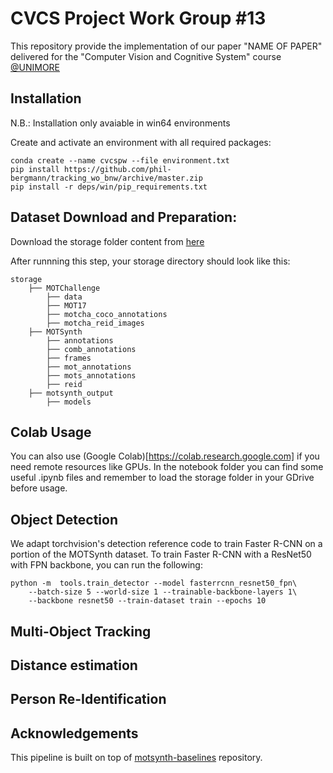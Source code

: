 # CVCS Project Work Group #13

This repository provide the implementation of our paper "NAME OF PAPER" delivered for the "Computer Vision and Cognitive System" course [@UNIMORE](https://www.unimore.it/)

## Installation
N.B.: Installation only avaiable in win64 environments

Create and activate an environment with all required packages:
```
conda create --name cvcspw --file environment.txt
pip install https://github.com/phil-bergmann/tracking_wo_bnw/archive/master.zip
pip install -r deps/win/pip_requirements.txt 
```

## Dataset Download and Preparation:
Download the storage folder content from [here](https://drive.google.com/drive/folders/1rQY3S5DZ2Au5VEPeIFYB2pgph97C_8tl?usp=sharing)

After runnning this step, your storage directory should look like this:
```text
storage
    ├── MOTChallenge
        ├── data
        ├── MOT17
        ├── motcha_coco_annotations
        ├── motcha_reid_images
    ├── MOTSynth
        ├── annotations
        ├── comb_annotations
        ├── frames
        ├── mot_annotations
        ├── mots_annotations
        ├── reid
    ├── motsynth_output
        ├── models

```

## Colab Usage
You can also use (Google Colab)[https://colab.research.google.com] if you need remote resources like GPUs.
In the notebook folder you can find some useful .ipynb files and remember to load the storage folder in your GDrive before usage.

## Object Detection
We adapt torchvision's detection reference code to train Faster R-CNN on a portion of the MOTSynth dataset. To train Faster R-CNN with a ResNet50 with FPN backbone, you can run the following:
```
python -m  tools.train_detector --model fasterrcnn_resnet50_fpn\
    --batch-size 5 --world-size 1 --trainable-backbone-layers 1\ 
    --backbone resnet50 --train-dataset train --epochs 10
```

## Multi-Object Tracking
## Distance estimation
## Person Re-Identification

## Acknowledgements
This pipeline is built on top of [motsynth-baselines](https://github.com/dvl-tum/motsynth-baselines) repository.